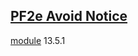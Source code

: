## [PF2e Avoid Notice](<https://github.com/Eligarf/avoid-notice>)

[module](<https://foundryvtt.com/packages/pf2e-avoid-notice>) 13.5.1
